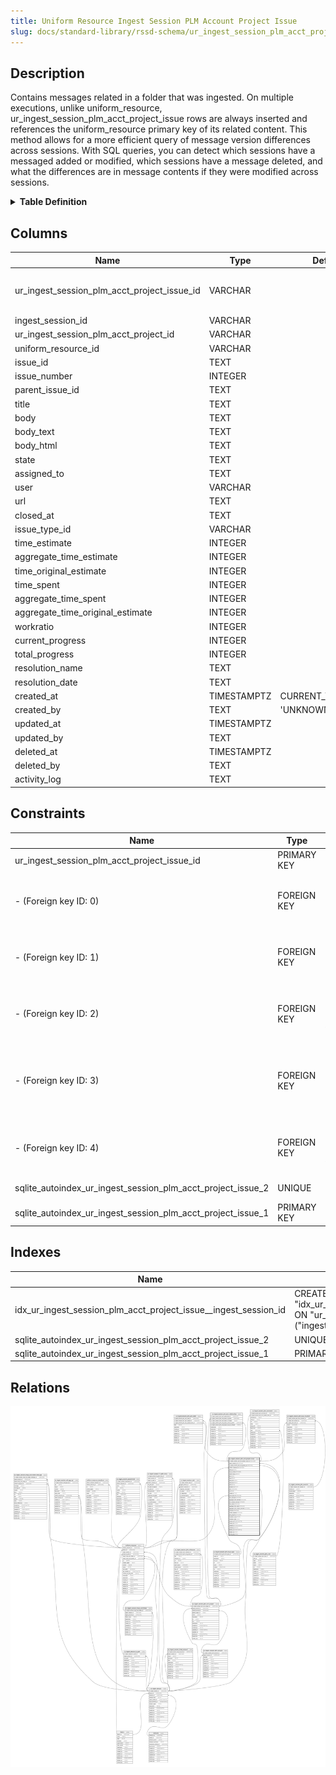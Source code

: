 ```yaml
---
title: Uniform Resource Ingest Session PLM Account Project Issue
slug: docs/standard-library/rssd-schema/ur_ingest_session_plm_acct_project_issue
---
```


## Description

Contains messages related in a folder that was ingested. On multiple executions,
unlike uniform_resource, ur_ingest_session_plm_acct_project_issue rows are
always inserted and references the uniform_resource primary key of its related
content. This method allows for a more efficient query of message version
differences across sessions. With SQL queries, you can detect which sessions
have a messaged added or modified, which sessions have a message deleted, and
what the differences are in message contents if they were modified across
sessions.

<details>
<summary><strong>Table Definition</strong></summary>

```sql
CREATE TABLE "ur_ingest_session_plm_acct_project_issue" (
    "ur_ingest_session_plm_acct_project_issue_id" VARCHAR PRIMARY KEY NOT NULL,
    "ingest_session_id" VARCHAR NOT NULL,
    "ur_ingest_session_plm_acct_project_id" VARCHAR NOT NULL,
    "uniform_resource_id" VARCHAR,
    "issue_id" TEXT NOT NULL,
    "issue_number" INTEGER,
    "parent_issue_id" TEXT,
    "title" TEXT NOT NULL,
    "body" TEXT,
    "body_text" TEXT,
    "body_html" TEXT,
    "state" TEXT NOT NULL,
    "assigned_to" TEXT NOT NULL,
    "user" VARCHAR NOT NULL,
    "url" TEXT NOT NULL,
    "closed_at" TEXT,
    "issue_type_id" VARCHAR,
    "time_estimate" INTEGER,
    "aggregate_time_estimate" INTEGER,
    "time_original_estimate" INTEGER,
    "time_spent" INTEGER,
    "aggregate_time_spent" INTEGER,
    "aggregate_time_original_estimate" INTEGER,
    "workratio" INTEGER,
    "current_progress" INTEGER,
    "total_progress" INTEGER,
    "resolution_name" TEXT,
    "resolution_date" TEXT,
    "created_at" TIMESTAMPTZ DEFAULT CURRENT_TIMESTAMP,
    "created_by" TEXT DEFAULT 'UNKNOWN',
    "updated_at" TIMESTAMPTZ,
    "updated_by" TEXT,
    "deleted_at" TIMESTAMPTZ,
    "deleted_by" TEXT,
    "activity_log" TEXT,
    FOREIGN KEY("ingest_session_id") REFERENCES "ur_ingest_session"("ur_ingest_session_id"),
    FOREIGN KEY("ur_ingest_session_plm_acct_project_id") REFERENCES "ur_ingest_session_plm_acct_project"("ur_ingest_session_plm_acct_project_id"),
    FOREIGN KEY("uniform_resource_id") REFERENCES "uniform_resource"("uniform_resource_id"),
    FOREIGN KEY("user") REFERENCES "ur_ingest_session_plm_user"("ur_ingest_session_plm_user_id"),
    FOREIGN KEY("issue_type_id") REFERENCES "ur_ingest_session_plm_issue_type"("ur_ingest_session_plm_issue_type_id"),
    UNIQUE("title", "issue_id", "body", "state", "assigned_to", "issue_number")
)
```

</details>

## Columns

| Name                                        | Type        | Default           | Nullable | Children                                                                                                                                                                                                                                                                                                                                                                                                                                                                                | Parents                                                                                                               | Comment                                                 |
| ------------------------------------------- | ----------- | ----------------- | -------- | --------------------------------------------------------------------------------------------------------------------------------------------------------------------------------------------------------------------------------------------------------------------------------------------------------------------------------------------------------------------------------------------------------------------------------------------------------------------------------------- | --------------------------------------------------------------------------------------------------------------------- | ------------------------------------------------------- |
| ur_ingest_session_plm_acct_project_issue_id | VARCHAR     |                   | false    | [ur_ingest_session_plm_acct_label](/docs/standard-library/rssd-schema/ur_ingest_session_plm_acct_label) [ur_ingest_session_plm_acct_relationship](/docs/standard-library/rssd-schema/ur_ingest_session_plm_acct_relationship) [ur_ingest_session_plm_comment](/docs/standard-library/rssd-schema/ur_ingest_session_plm_comment) [ur_ingest_session_plm_issue_reaction](/docs/standard-library/rssd-schema/ur_ingest_session_plm_issue_reaction) |                                                                                                                       | {"isSqlDomainZodDescrMeta":true,"isVarChar":true}       |
| ingest_session_id                           | VARCHAR     |                   | false    |                                                                                                                                                                                                                                                                                                                                                                                                                                                                                         | [ur_ingest_session](/docs/standard-library/rssd-schema/ur_ingest_session)                                   | {"isSqlDomainZodDescrMeta":true,"isVarChar":true}       |
| ur_ingest_session_plm_acct_project_id       | VARCHAR     |                   | false    |                                                                                                                                                                                                                                                                                                                                                                                                                                                                                         | [ur_ingest_session_plm_acct_project](/docs/standard-library/rssd-schema/ur_ingest_session_plm_acct_project) | {"isSqlDomainZodDescrMeta":true,"isVarChar":true}       |
| uniform_resource_id                         | VARCHAR     |                   | true     |                                                                                                                                                                                                                                                                                                                                                                                                                                                                                         | [uniform_resource](/docs/standard-library/rssd-schema/uniform_resource)                                     | {"isSqlDomainZodDescrMeta":true,"isVarChar":true}       |
| issue_id                                    | TEXT        |                   | false    |                                                                                                                                                                                                                                                                                                                                                                                                                                                                                         |                                                                                                                       |                                                         |
| issue_number                                | INTEGER     |                   | true     |                                                                                                                                                                                                                                                                                                                                                                                                                                                                                         |                                                                                                                       |                                                         |
| parent_issue_id                             | TEXT        |                   | true     |                                                                                                                                                                                                                                                                                                                                                                                                                                                                                         |                                                                                                                       |                                                         |
| title                                       | TEXT        |                   | false    |                                                                                                                                                                                                                                                                                                                                                                                                                                                                                         |                                                                                                                       |                                                         |
| body                                        | TEXT        |                   | true     |                                                                                                                                                                                                                                                                                                                                                                                                                                                                                         |                                                                                                                       |                                                         |
| body_text                                   | TEXT        |                   | true     |                                                                                                                                                                                                                                                                                                                                                                                                                                                                                         |                                                                                                                       |                                                         |
| body_html                                   | TEXT        |                   | true     |                                                                                                                                                                                                                                                                                                                                                                                                                                                                                         |                                                                                                                       |                                                         |
| state                                       | TEXT        |                   | false    |                                                                                                                                                                                                                                                                                                                                                                                                                                                                                         |                                                                                                                       |                                                         |
| assigned_to                                 | TEXT        |                   | false    |                                                                                                                                                                                                                                                                                                                                                                                                                                                                                         |                                                                                                                       |                                                         |
| user                                        | VARCHAR     |                   | false    |                                                                                                                                                                                                                                                                                                                                                                                                                                                                                         | [ur_ingest_session_plm_user](/docs/standard-library/rssd-schema/ur_ingest_session_plm_user)                 | {"isSqlDomainZodDescrMeta":true,"isVarChar":true}       |
| url                                         | TEXT        |                   | false    |                                                                                                                                                                                                                                                                                                                                                                                                                                                                                         |                                                                                                                       |                                                         |
| closed_at                                   | TEXT        |                   | true     |                                                                                                                                                                                                                                                                                                                                                                                                                                                                                         |                                                                                                                       |                                                         |
| issue_type_id                               | VARCHAR     |                   | true     |                                                                                                                                                                                                                                                                                                                                                                                                                                                                                         | [ur_ingest_session_plm_issue_type](/docs/standard-library/rssd-schema/ur_ingest_session_plm_issue_type)     | {"isSqlDomainZodDescrMeta":true,"isVarChar":true}       |
| time_estimate                               | INTEGER     |                   | true     |                                                                                                                                                                                                                                                                                                                                                                                                                                                                                         |                                                                                                                       |                                                         |
| aggregate_time_estimate                     | INTEGER     |                   | true     |                                                                                                                                                                                                                                                                                                                                                                                                                                                                                         |                                                                                                                       |                                                         |
| time_original_estimate                      | INTEGER     |                   | true     |                                                                                                                                                                                                                                                                                                                                                                                                                                                                                         |                                                                                                                       |                                                         |
| time_spent                                  | INTEGER     |                   | true     |                                                                                                                                                                                                                                                                                                                                                                                                                                                                                         |                                                                                                                       |                                                         |
| aggregate_time_spent                        | INTEGER     |                   | true     |                                                                                                                                                                                                                                                                                                                                                                                                                                                                                         |                                                                                                                       |                                                         |
| aggregate_time_original_estimate            | INTEGER     |                   | true     |                                                                                                                                                                                                                                                                                                                                                                                                                                                                                         |                                                                                                                       |                                                         |
| workratio                                   | INTEGER     |                   | true     |                                                                                                                                                                                                                                                                                                                                                                                                                                                                                         |                                                                                                                       |                                                         |
| current_progress                            | INTEGER     |                   | true     |                                                                                                                                                                                                                                                                                                                                                                                                                                                                                         |                                                                                                                       |                                                         |
| total_progress                              | INTEGER     |                   | true     |                                                                                                                                                                                                                                                                                                                                                                                                                                                                                         |                                                                                                                       |                                                         |
| resolution_name                             | TEXT        |                   | true     |                                                                                                                                                                                                                                                                                                                                                                                                                                                                                         |                                                                                                                       |                                                         |
| resolution_date                             | TEXT        |                   | true     |                                                                                                                                                                                                                                                                                                                                                                                                                                                                                         |                                                                                                                       |                                                         |
| created_at                                  | TIMESTAMPTZ | CURRENT_TIMESTAMP | true     |                                                                                                                                                                                                                                                                                                                                                                                                                                                                                         |                                                                                                                       |                                                         |
| created_by                                  | TEXT        | 'UNKNOWN'         | true     |                                                                                                                                                                                                                                                                                                                                                                                                                                                                                         |                                                                                                                       |                                                         |
| updated_at                                  | TIMESTAMPTZ |                   | true     |                                                                                                                                                                                                                                                                                                                                                                                                                                                                                         |                                                                                                                       |                                                         |
| updated_by                                  | TEXT        |                   | true     |                                                                                                                                                                                                                                                                                                                                                                                                                                                                                         |                                                                                                                       |                                                         |
| deleted_at                                  | TIMESTAMPTZ |                   | true     |                                                                                                                                                                                                                                                                                                                                                                                                                                                                                         |                                                                                                                       |                                                         |
| deleted_by                                  | TEXT        |                   | true     |                                                                                                                                                                                                                                                                                                                                                                                                                                                                                         |                                                                                                                       |                                                         |
| activity_log                                | TEXT        |                   | true     |                                                                                                                                                                                                                                                                                                                                                                                                                                                                                         |                                                                                                                       | {"isSqlDomainZodDescrMeta":true,"isJsonSqlDomain":true} |

## Constraints

| Name                                                        | Type        | Definition                                                                                                                                                                                   |
| ----------------------------------------------------------- | ----------- | -------------------------------------------------------------------------------------------------------------------------------------------------------------------------------------------- |
| ur_ingest_session_plm_acct_project_issue_id                 | PRIMARY KEY | PRIMARY KEY (ur_ingest_session_plm_acct_project_issue_id)                                                                                                                                    |
| - (Foreign key ID: 0)                                       | FOREIGN KEY | FOREIGN KEY (issue_type_id) REFERENCES ur_ingest_session_plm_issue_type (ur_ingest_session_plm_issue_type_id) ON UPDATE NO ACTION ON DELETE NO ACTION MATCH NONE                             |
| - (Foreign key ID: 1)                                       | FOREIGN KEY | FOREIGN KEY (user) REFERENCES ur_ingest_session_plm_user (ur_ingest_session_plm_user_id) ON UPDATE NO ACTION ON DELETE NO ACTION MATCH NONE                                                  |
| - (Foreign key ID: 2)                                       | FOREIGN KEY | FOREIGN KEY (uniform_resource_id) REFERENCES uniform_resource (uniform_resource_id) ON UPDATE NO ACTION ON DELETE NO ACTION MATCH NONE                                                       |
| - (Foreign key ID: 3)                                       | FOREIGN KEY | FOREIGN KEY (ur_ingest_session_plm_acct_project_id) REFERENCES ur_ingest_session_plm_acct_project (ur_ingest_session_plm_acct_project_id) ON UPDATE NO ACTION ON DELETE NO ACTION MATCH NONE |
| - (Foreign key ID: 4)                                       | FOREIGN KEY | FOREIGN KEY (ingest_session_id) REFERENCES ur_ingest_session (ur_ingest_session_id) ON UPDATE NO ACTION ON DELETE NO ACTION MATCH NONE                                                       |
| sqlite_autoindex_ur_ingest_session_plm_acct_project_issue_2 | UNIQUE      | UNIQUE (title, issue_id, body, state, assigned_to, issue_number)                                                                                                                             |
| sqlite_autoindex_ur_ingest_session_plm_acct_project_issue_1 | PRIMARY KEY | PRIMARY KEY (ur_ingest_session_plm_acct_project_issue_id)                                                                                                                                    |

## Indexes

| Name                                                            | Definition                                                                                                                                        |
| --------------------------------------------------------------- | ------------------------------------------------------------------------------------------------------------------------------------------------- |
| idx_ur_ingest_session_plm_acct_project_issue__ingest_session_id | CREATE INDEX "idx_ur_ingest_session_plm_acct_project_issue__ingest_session_id" ON "ur_ingest_session_plm_acct_project_issue"("ingest_session_id") |
| sqlite_autoindex_ur_ingest_session_plm_acct_project_issue_2     | UNIQUE (title, issue_id, body, state, assigned_to, issue_number)                                                                                  |
| sqlite_autoindex_ur_ingest_session_plm_acct_project_issue_1     | PRIMARY KEY (ur_ingest_session_plm_acct_project_issue_id)                                                                                         |

## Relations

![er](../../../../assets/images/content/docs/standard-library/rssd-schema/ur_ingest_session_plm_acct_project_issue.svg)
